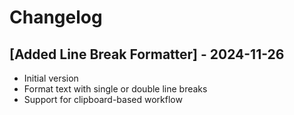 # Changelog

## [Added Line Break Formatter] - 2024-11-26

- Initial version
- Format text with single or double line breaks
- Support for clipboard-based workflow